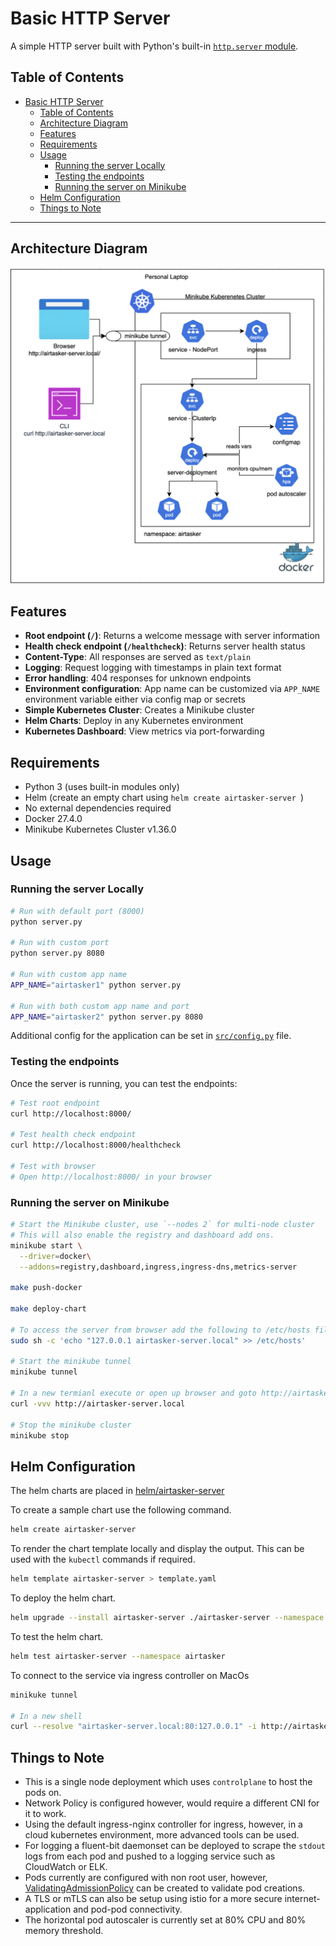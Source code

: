# Basic HTTP Server

A simple HTTP server built with Python's built-in [`http.server` module](https://docs.python.org/3/library/http.server.html).

## Table of Contents

- [Basic HTTP Server](#basic-http-server)
  - [Table of Contents](#table-of-contents)
  - [Architecture Diagram](#architecture-diagram)
  - [Features](#features)
  - [Requirements](#requirements)
  - [Usage](#usage)
    - [Running the server Locally](#running-the-server-locally)
    - [Testing the endpoints](#testing-the-endpoints)
    - [Running the server on Minikube](#running-the-server-on-minikube)
  - [Helm Configuration](#helm-configuration)
  - [Things to Note](#things-to-note)

---

## Architecture Diagram 
![](/docs/airtasker-architecture.png)

## Features

- **Root endpoint (`/`)**: Returns a welcome message with server information
- **Health check endpoint (`/healthcheck`)**: Returns server health status
- **Content-Type**: All responses are served as `text/plain`
- **Logging**: Request logging with timestamps in plain text format
- **Error handling**: 404 responses for unknown endpoints
- **Environment configuration**: App name can be customized via `APP_NAME` environment variable either via config map or secrets
- **Simple Kubernetes Cluster**: Creates a Minikube cluster
- **Helm Charts**: Deploy in any Kubernetes environment
- **Kubernetes Dashboard**: View metrics via port-forwarding

## Requirements

- Python 3 (uses built-in modules only)
- Helm (create an empty chart using `helm create airtasker-server `)
- No external dependencies required
- Docker 27.4.0
- Minikube Kubernetes Cluster v1.36.0

## Usage

### Running the server Locally

```bash
# Run with default port (8000)
python server.py

# Run with custom port
python server.py 8080

# Run with custom app name
APP_NAME="airtasker1" python server.py

# Run with both custom app name and port
APP_NAME="airtasker2" python server.py 8080
```

Additional config for the application can be set in [`src/config.py`](src/config.py) file. 

### Testing the endpoints

Once the server is running, you can test the endpoints:

```bash
# Test root endpoint
curl http://localhost:8000/

# Test health check endpoint
curl http://localhost:8000/healthcheck

# Test with browser
# Open http://localhost:8000/ in your browser
```

### Running the server on Minikube

```bash
# Start the Minikube cluster, use `--nodes 2` for multi-node cluster
# This will also enable the registry and dashboard add ons.
minikube start \
  --driver=docker\
  --addons=registry,dashboard,ingress,ingress-dns,metrics-server 

make push-docker

make deploy-chart

# To access the server from browser add the following to /etc/hosts file on your machine (need root permissions)
sudo sh -c 'echo "127.0.0.1 airtasker-server.local" >> /etc/hosts'

# Start the minikube tunnel
minikube tunnel

# In a new termianl execute or open up browser and goto http://airtasker-server.local
curl -vvv http://airtasker-server.local

# Stop the minikube cluster 
minikube stop
```

## Helm Configuration

The helm charts are placed in [helm/airtasker-server](/helm/airtasker-server/)

To create a sample chart use the following command.
```bash
helm create airtasker-server
```

To render the chart template locally and display the output. This can be used with the `kubectl` commands if required. 
```bash
helm template airtasker-server > template.yaml
```

To deploy the helm chart.
```bash
helm upgrade --install airtasker-server ./airtasker-server --namespace airtasker --create-namespace --set image.tag=0.0.0
```

To test the helm chart.
```bash
helm test airtasker-server --namespace airtasker
```

To connect to the service via ingress controller on MacOs
```bash
minikuke tunnel

# In a new shell
curl --resolve "airtasker-server.local:80:127.0.0.1" -i http://airtasker-server.local -vvv
```

## Things to Note
- This is a single node deployment which uses `controlplane` to host the pods on.
- Network Policy is configured however, would require a different CNI for it to work. 
- Using the default ingress-nginx controller for ingress, however, in a cloud kubernetes environment, more advanced tools can be used. 
- For logging a fluent-bit daemonset can be deployed to scrape the `stdout` logs from each pod and pushed to a logging service such as CloudWatch or ELK. 
- Pods currently are configured with non root user, however, [ValidatingAdmissionPolicy](https://kubernetes.io/docs/reference/access-authn-authz/validating-admission-policy/) can be created to validate pod creations. 
- A TLS or mTLS can also be setup using istio for a more secure internet-application and pod-pod connectivity. 
- The horizontal pod autoscaler is currently set at 80% CPU and 80% memory threshold. 